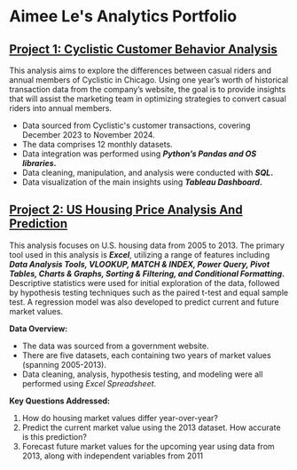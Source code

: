 # Aimee Le's Analytics Portfolio

## [Project 1: Cyclistic Customer Behavior Analysis](https://github.com/aimeele97/cyclistic_customer_behaviour_analysis)

This analysis aims to explore the differences between casual riders and annual members of Cyclistic in Chicago. Using one year’s worth of historical transaction data from the company’s website, the goal is to provide insights that will assist the marketing team in optimizing strategies to convert casual riders into annual members.

- Data sourced from Cyclistic's customer transactions, covering December 2023 to November 2024.
- The data comprises 12 monthly datasets.
- Data integration was performed using __*Python’s Pandas and OS libraries*.__
- Data cleaning, manipulation, and analysis were conducted with __*SQL*.__
- Data visualization of the main insights using __*Tableau Dashboard*.__

## [Project 2: US Housing Price Analysis And Prediction](https://github.com/aimeele97/US_housing_price_analysis)

This analysis focuses on U.S. housing data from 2005 to 2013. The primary tool used in this analysis is __*Excel*__, utilizing a range of features including __*Data Analysis Tools, VLOOKUP, MATCH & INDEX, Power Query, Pivot Tables, Charts & Graphs, Sorting & Filtering, and Conditional Formatting*.__ Descriptive statistics were used for initial exploration of the data, followed by hypothesis testing techniques such as the paired t-test and equal sample test. A regression model was also developed to predict current and future market values.

__Data Overview:__
- The data was sourced from a government website.
- There are five datasets, each containing two years of market values (spanning 2005-2013).
- Data cleaning, analysis, hypothesis testing, and modeling were all performed using *Excel Spreadsheet*.

__Key Questions Addressed:__
1. How do housing market values differ year-over-year?
2. Predict the current market value using the 2013 dataset. How accurate is this prediction?
3. Forecast future market values for the upcoming year using data from 2013, along with independent variables from 2011
